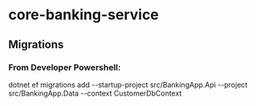 # core-banking-service

## Migrations
### From Developer Powershell:

  dotnet ef migrations add <Migration-Name> --startup-project src/BankingApp.Api --project src/BankingApp.Data --context CustomerDbContext
